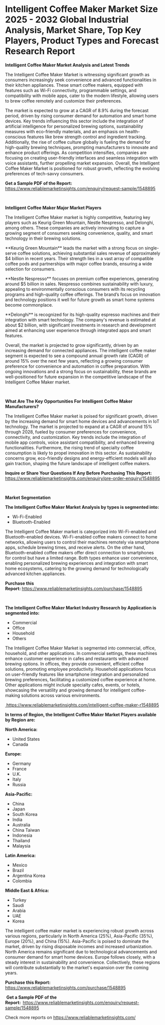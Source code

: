<p><h1>Intelligent Coffee Maker Market Size 2025 - 2032 Global Industrial Analysis, Market Share, Top Key Players, Product Types and Forecast Research Report</h1></p><p><strong>Intelligent Coffee Maker Market Analysis and Latest Trends</strong></p>
<p><p>The Intelligent Coffee Maker Market is witnessing significant growth as consumers increasingly seek convenience and advanced functionalities in their kitchen appliances. These smart coffee makers, equipped with features such as Wi-Fi connectivity, programmable settings, and compatibility with mobile apps, cater to the modern lifestyle, allowing users to brew coffee remotely and customize their preferences. </p><p>The market is expected to grow at a CAGR of 8.9% during the forecast period, driven by rising consumer demand for automation and smart home devices. Key trends influencing this sector include the integration of artificial intelligence for personalized brewing options, sustainability measures with eco-friendly materials, and an emphasis on health-conscious features like brew strength control and ingredient tracking. Additionally, the rise of coffee culture globally is fueling the demand for high-quality brewing techniques, prompting manufacturers to innovate and enhance product offerings. As competition intensifies, companies are focusing on creating user-friendly interfaces and seamless integration with voice assistants, further propelling market expansion. Overall, the Intelligent Coffee Maker Market is positioned for robust growth, reflecting the evolving preferences of tech-savvy consumers.</p></p>
<p><strong>Get a Sample PDF of the Report:&nbsp;</strong> <a href="https://www.reliablemarketinsights.com/enquiry/request-sample/1548895?utm_campaign=2606&utm_medium=2&utm_source=Github&utm_content=ia&utm_term=20022025&utm_id=intelligent-coffee-maker">https://www.reliablemarketinsights.com/enquiry/request-sample/1548895</a></p>
<p>&nbsp;</p>
<p><strong>Intelligent Coffee Maker Major Market Players</strong></p>
<p><p>The Intelligent Coffee Maker market is highly competitive, featuring key players such as Keurig Green Mountain, Nestle Nespresso, and Delonghi, among others. These companies are actively innovating to capture a growing segment of consumers seeking convenience, quality, and smart technology in their brewing solutions.</p><p>**Keurig Green Mountain** leads the market with a strong focus on single-serve coffee solutions, achieving substantial sales revenue of approximately $4 billion in recent years. Their strength lies in a vast array of compatible coffee pods and partnerships with major coffee brands, ensuring a wide selection for consumers. </p><p>**Nestle Nespresso** focuses on premium coffee experiences, generating around $5 billion in sales. Nespresso combines sustainability with luxury, appealing to environmentally conscious consumers with its recycling programs and high-quality coffee offerings. The brand’s focus on innovation and technology positions it well for future growth as smart home systems become commonplace.</p><p>**Delonghi** is recognized for its high-quality espresso machines and their integration with smart technology. The company's revenue is estimated at about $2 billion, with significant investments in research and development aimed at enhancing user experience through integrated apps and smart features. </p><p>Overall, the market is projected to grow significantly, driven by an increasing demand for connected appliances. The intelligent coffee maker segment is expected to see a compound annual growth rate (CAGR) of around 15% over the next few years, reflecting a growing consumer preference for convenience and automation in coffee preparation. With ongoing innovations and a strong focus on sustainability, these brands are well-positioned for future expansion in the competitive landscape of the Intelligent Coffee Maker market.</p></p>
<p>&nbsp;</p>
<p><strong>What Are The Key Opportunities For Intelligent Coffee Maker Manufacturers?</strong></p>
<p><p>The Intelligent Coffee Maker market is poised for significant growth, driven by the increasing demand for smart home devices and advancements in IoT technology. The market is projected to expand at a CAGR of around 15% through 2028, fueled by consumer preferences for convenience, connectivity, and customization. Key trends include the integration of mobile app controls, voice assistant compatibility, and enhanced brewing functionalities. Furthermore, the rising trend of specialty coffee consumption is likely to propel innovation in this sector. As sustainability concerns grow, eco-friendly designs and energy-efficient models will also gain traction, shaping the future landscape of intelligent coffee makers.</p></p>
<p><strong>Inquire or Share Your Questions If Any Before Purchasing This Report:</strong> <a href="https://www.reliablemarketinsights.com/enquiry/pre-order-enquiry/1548895?utm_campaign=2606&utm_medium=2&utm_source=Github&utm_content=ia&utm_term=20022025&utm_id=intelligent-coffee-maker">https://www.reliablemarketinsights.com/enquiry/pre-order-enquiry/1548895</a></p>
<p>&nbsp;</p>
<p><strong>Market Segmentation</strong></p>
<p><strong>The Intelligent Coffee Maker Market Analysis by types is segmented into:</strong></p>
<p><ul><li>Wi-Fi-Enabled</li><li>Bluetooth-Enabled</li></ul></p>
<p><p>The Intelligent Coffee Maker market is categorized into Wi-Fi-enabled and Bluetooth-enabled devices. Wi-Fi-enabled coffee makers connect to home networks, allowing users to control their machines remotely via smartphone apps, schedule brewing times, and receive alerts. On the other hand, Bluetooth-enabled coffee makers offer direct connection to smartphones for control but have a limited range. Both types enhance user convenience, enabling personalized brewing experiences and integration with smart home ecosystems, catering to the growing demand for technologically advanced kitchen appliances.</p></p>
<p><strong>Purchase this Report:&nbsp;</strong><a href="https://www.reliablemarketinsights.com/purchase/1548895?utm_campaign=2606&utm_medium=2&utm_source=Github&utm_content=ia&utm_term=20022025&utm_id=intelligent-coffee-maker">https://www.reliablemarketinsights.com/purchase/1548895</a></p>
<p>&nbsp;</p>
<p><strong>The Intelligent Coffee Maker Market Industry Research by Application is segmented into:</strong></p>
<p><ul><li>Commercial</li><li>Office</li><li>Household</li><li>Others</li></ul></p>
<p><p>The Intelligent Coffee Maker Market is segmented into commercial, office, household, and other applications. In commercial settings, these machines enhance customer experience in cafes and restaurants with advanced brewing options. In offices, they provide convenient, efficient coffee solutions, promoting employee productivity. Household applications focus on user-friendly features like smartphone integration and personalized brewing preferences, facilitating a customized coffee experience at home. Other applications might include specialty cafes, events, or hotels, showcasing the versatility and growing demand for intelligent coffee-making solutions across various environments.</p></p>
<p><a href="https://www.reliablemarketinsights.com/intelligent-coffee-maker-r1548895?utm_campaign=2606&utm_medium=2&utm_source=Github&utm_content=ia&utm_term=20022025&utm_id=intelligent-coffee-maker">&nbsp;https://www.reliablemarketinsights.com/intelligent-coffee-maker-r1548895</a></p>
<p><strong>In terms of Region, the Intelligent Coffee Maker Market Players available by Region are:</strong></p>
<p>
    <p> <strong> North America: </strong>
        <ul>
            <li>United States</li>
            <li>Canada</li>
        </ul>
        </p> 
    <p> <strong> Europe: </strong>
        <ul>
            <li>Germany</li>
            <li>France</li>
            <li>U.K.</li>
            <li>Italy</li>
            <li>Russia</li>
        </ul>
        </p> 
    <p> <strong> Asia-Pacific: </strong>
        <ul>
            <li>China</li>
            <li>Japan</li>
            <li>South Korea</li>
            <li>India</li>
            <li>Australia</li>
            <li>China Taiwan</li>
            <li>Indonesia</li>
            <li>Thailand</li>
            <li>Malaysia</li>
        </ul>
        </p> 
    <p> <strong> Latin America: </strong>
        <ul>
            <li>Mexico</li>
            <li>Brazil</li>
            <li>Argentina Korea</li>
            <li>Colombia</li>
        </ul>
        </p> 
    <p> <strong> Middle East & Africa: </strong>
        <ul>
            <li>Turkey</li>
            <li>Saudi</li>
            <li>Arabia</li>
            <li>UAE</li>
            <li>Korea</li>
        </ul>
    </p>
    </p>
<p><p>The intelligent coffee maker market is experiencing robust growth across various regions, particularly in North America (25%), Asia-Pacific (35%), Europe (20%), and China (15%). Asia-Pacific is poised to dominate the market, driven by rising disposable incomes and increased urbanization. North America remains significant due to technological advancements and consumer demand for smart home devices. Europe follows closely, with a steady interest in sustainability and convenience. Collectively, these regions will contribute substantially to the market's expansion over the coming years.</p></p>
<p><strong>Purchase this Report: </strong><a href="https://www.reliablemarketinsights.com/purchase/1548895?utm_campaign=2606&utm_medium=2&utm_source=Github&utm_content=ia&utm_term=20022025&utm_id=intelligent-coffee-maker">https://www.reliablemarketinsights.com/purchase/1548895</a></p>
<p>&nbsp;<strong>Get a Sample PDF of the Report:&nbsp;&nbsp;</strong><a href="https://www.reliablemarketinsights.com/enquiry/request-sample/1548895?utm_campaign=2606&utm_medium=2&utm_source=Github&utm_content=ia&utm_term=20022025&utm_id=intelligent-coffee-maker">https://www.reliablemarketinsights.com/enquiry/request-sample/1548895</a></p>
<p><strong></strong></p>
<p>Check more reports on <a href="https://www.reliablemarketinsights.com/?utm_campaign=2606&utm_medium=2&utm_source=Github&utm_content=ia&utm_term=20022025&utm_id=intelligent-coffee-maker">https://www.reliablemarketinsights.com/</a></p>